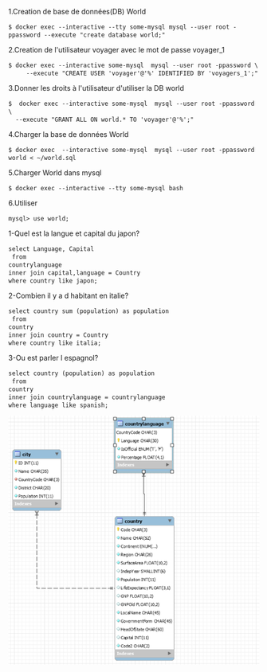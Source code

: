 
1.Creation de base de données(DB) World
```
$ docker exec --interactive --tty some-mysql mysql --user root -ppassword --execute "create database world;"
```
2.Creation de l'utilisateur voyager avec le mot de passe voyager_1
```
$ docker exec --interactive some-mysql  mysql --user root -ppassword \
     --execute "CREATE USER 'voyager'@'%' IDENTIFIED BY 'voyagers_1';"
 ```
3.Donner les droits à l'utilisateur d'utiliser la DB world
```
$  docker exec --interactive some-mysql  mysql --user root -ppassword \
  --execute "GRANT ALL ON world.* TO 'voyager'@'%';" 
```

4.Charger la base de données World
```
$ docker exec  --interactive some-mysql  mysql --user root -ppassword world < ~/world.sql
```

5.Charger World dans mysql
```
$ docker exec --interactive --tty some-mysql bash
```

6.Utiliser 
```
mysql> use world;
```

1-Quel est la langue et capital du japon?
```
select Language, Capital
 from 
countrylanguage 
inner join capital,language = Country
where country like japon;
```
2-Combien il y a d habitant en italie?
```
select country sum (population) as population
 from 
country 
inner join country = Country
where country like italia;
```

3-Ou est parler l espagnol?
```
select country (population) as population
 from 
country 
inner join countrylanguage = countrylanguage
where language like spanish;
```






![alt tag](Captureworld.PNG)
